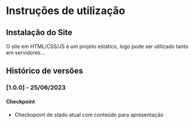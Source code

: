 # Instruções de utilização

## Instalação do Site

O site em HTML/CSS/JS é um projeto estático, logo pode ser utilizado tanto em servidores...

## Histórico de versões

### [1.0.0] - 25/06/2023
#### Checkpoint
- Checkopoint de stado atual com conteúdo para apresentação